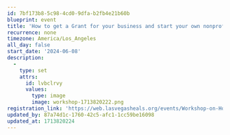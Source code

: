 ```yaml
---
id: 7bf173b8-5c98-4cd0-9dfa-b2fb4e21b60b
blueprint: event
title: 'How to get a Grant for your business and start your own nonprofit'
recurrence: none
timezone: America/Los_Angeles
all_day: false
start_date: '2024-06-08'
description:
  -
    type: set
    attrs:
      id: lvbclrvy
      values:
        type: image
        image: workshop-1713820222.png
registration_link: 'https://web.lasvegasheals.org/events/Workshop-on-How-to-Get-a-Grant-for-your-Business-and-Start-your-Own-Nonprofit--3435/details'
updated_by: 87a74d1c-1760-42c5-afc1-1cc59be16098
updated_at: 1713820224
---
```

